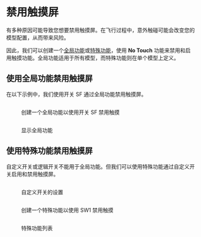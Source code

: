 # 禁用触摸屏

有多种原因可能导致您想要禁用触摸屏。在飞行过程中，意外触碰可能会改变您的模型配置，从而带来风险。

因此，我们可以创建一个[全局功能](../color-radios/radio-settings/global-functions.md)或[特殊功能](../color-radios/model-settings/special-functions.md)，使用 **No Touch** 功能来禁用和启用触摸功能。全局功能适用于所有模型，而特殊功能则在单个模型上定义。

## 使用全局功能禁用触摸屏

在以下示例中，我们使用开关 SF 通过全局功能禁用触摸屏。

<figure><img src="https://edgetx-static.zkl2333.com/create-no-touch-global-function.png" alt=""><figcaption><p>创建一个全局功能以使用开关 SF 禁用触摸</p></figcaption></figure>

<figure><img src="https://edgetx-static.zkl2333.com/show-no-touch-global-function.png" alt=""><figcaption><p>显示全局功能</p></figcaption></figure>

## 使用特殊功能禁用触摸屏

自定义开关或逻辑开关不能用于全局功能。但我们可以使用特殊功能通过自定义开关启用和禁用触摸屏。

<figure><img src="https://edgetx-static.zkl2333.com/list-customizable-switches-mo-touch.png" alt=""><figcaption><p>自定义开关的设置</p></figcaption></figure>

<figure><img src="https://edgetx-static.zkl2333.com/show-no-touch-special-function.png" alt=""><figcaption><p>创建一个特殊功能以使用 SW1 禁用触摸</p></figcaption></figure>

<figure><img src="https://edgetx-static.zkl2333.com/show-no-touch-special-function.png" alt=""><figcaption><p>特殊功能列表</p></figcaption></figure>